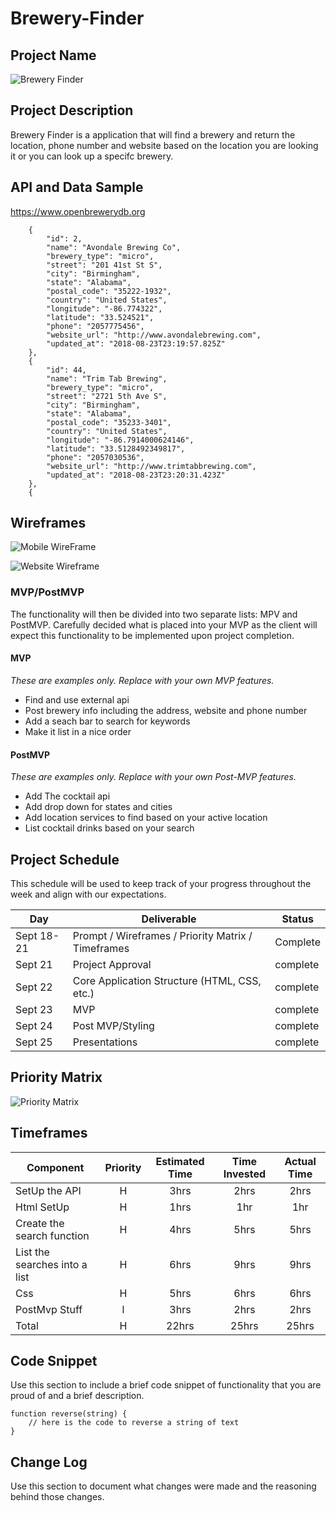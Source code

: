 # Brewery-Finder

## Project Name

![Brewery Finder](https://chasemock1.github.io/Brewery-Finder/)

## Project Description

Brewery Finder is a application that will find a brewery and return the location, phone number and website based on the location you are looking it or you can look up a specifc brewery.
## API and Data Sample

https://www.openbrewerydb.org

```[
    {
        "id": 2,
        "name": "Avondale Brewing Co",
        "brewery_type": "micro",
        "street": "201 41st St S",
        "city": "Birmingham",
        "state": "Alabama",
        "postal_code": "35222-1932",
        "country": "United States",
        "longitude": "-86.774322",
        "latitude": "33.524521",
        "phone": "2057775456",
        "website_url": "http://www.avondalebrewing.com",
        "updated_at": "2018-08-23T23:19:57.825Z"
    },
    {
        "id": 44,
        "name": "Trim Tab Brewing",
        "brewery_type": "micro",
        "street": "2721 5th Ave S",
        "city": "Birmingham",
        "state": "Alabama",
        "postal_code": "35233-3401",
        "country": "United States",
        "longitude": "-86.7914000624146",
        "latitude": "33.5128492349817",
        "phone": "2057030536",
        "website_url": "http://www.trimtabbrewing.com",
        "updated_at": "2018-08-23T23:20:31.423Z"
    },
    {
```
## Wireframes

![Mobile WireFrame](https://i.imgur.com/2w92V8N.png)

![Website Wireframe](https://i.imgur.com/GyLEa83.png)

### MVP/PostMVP

The functionality will then be divided into two separate lists: MPV and PostMVP.  Carefully decided what is placed into your MVP as the client will expect this functionality to be implemented upon project completion.  

#### MVP 
*These are examples only. Replace with your own MVP features.*

- Find and use external api 
- Post brewery info including the address, website and phone number
- Add a seach bar to search for keywords
- Make it list in a nice order

#### PostMVP  
*These are examples only. Replace with your own Post-MVP features.*

- Add The cocktail api
- Add drop down for states and cities
- Add location services to find based on your active location
- List cocktail drinks based on your search

## Project Schedule

This schedule will be used to keep track of your progress throughout the week and align with our expectations.  

|  Day | Deliverable | Status
|---|---| ---|
|Sept 18-21| Prompt / Wireframes / Priority Matrix / Timeframes | Complete
|Sept 21| Project Approval | complete
|Sept 22| Core Application Structure (HTML, CSS, etc.) | complete
|Sept 23| MVP | complete
|Sept 24| Post MVP/Styling | complete
|Sept 25| Presentations | complete

## Priority Matrix

![Priority Matrix](https://i.imgur.com/7KHdaaq.png)

## Timeframes



| Component | Priority | Estimated Time | Time Invested | Actual Time |
| --- | :---: |  :---: | :---: | :---: |
| SetUp the API | H | 3hrs| 2hrs | 2hrs |
| Html SetUp | H | 1hrs| 1hr | 1hr |
| Create the search function | H | 4hrs| 5hrs | 5hrs |
| List the searches into a list | H | 6hrs| 9hrs | 9hrs |
| Css | H | 5hrs| 6hrs | 6hrs |
| PostMvp Stuff | l | 3hrs| 2hrs | 2hrs |
| Total | H | 22hrs| 25hrs | 25hrs |

## Code Snippet

Use this section to include a brief code snippet of functionality that you are proud of and a brief description.  

```
function reverse(string) {
	// here is the code to reverse a string of text
}
```

## Change Log
 Use this section to document what changes were made and the reasoning behind those changes.  
